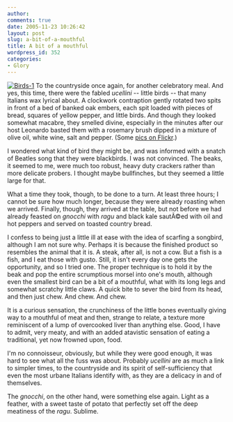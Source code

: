 ```yaml
---
author:
comments: true
date: 2005-11-23 10:26:42
layout: post
slug: a-bit-of-a-mouthful
title: A bit of a mouthful
wordpress_id: 352
categories:
- Glory
---
```


[![Birds-1](http://jeremycherfas.net/wp/wp-content/Birds-1-tm.jpg)](http://jeremycherfas.net/wp/wp-content/Birds-1.jpg) To the countryside once again, for another celebratory meal. And yes, this time, there were the fabled _ucellini_ -- little birds -- that many Italians wax lyrical about. A clockwork contraption gently rotated two spits in front of a bed of banked oak embers, each spit loaded with pieces of bread, squares of yellow pepper, and little birds. And though they looked somewhat macabre, they smelled divine, especially in the minutes after our host Leonardo basted them with a rosemary brush dipped in a mixture of olive oil, white wine, salt and pepper. (Some [pics on Flickr](http://www.flickr.com/photos/73529121@N00/tags/ucellini/).)

I wondered what kind of bird they might be, and was informed with a snatch of Beatles song that they were blackbirds. I was not convinced. The beaks, it seemed to me, were much too robust, heavy duty crackers rather than more delicate probers. I thought maybe bullfinches, but they seemed a little large for that.

What a time they took, though, to be done to a turn. At least three hours; I cannot be sure how much longer, because they were already roasting when we arrived. Finally, though, they arrived at the table, but not before we had already feasted on _gnocchi_ with _ragu_ and black kale sautÃ©ed with oil and hot peppers and served on toasted country bread.

I confess to being just a little ill at ease with the idea of scarfing a songbird, although I am not sure why. Perhaps it is because the finished product so resembles the animal that it is. A steak, after all, is not a cow. But a fish is a fish, and I eat those with gusto. Still, it isn't every day one gets the opportunity, and so I tried one. The proper technique is to hold it by the beak and pop the entire scrumptious morsel into one's mouth, although even the smallest bird can be a bit of a mouthful, what with its long legs and somewhat scratchy little claws. A quick bite to sever the bird from its head, and then just chew. And chew. And chew.

It is a curious sensation, the crunchiness of the little bones eventually giving way to a mouthful of meat and then, strange to relate, a texture more reminiscent of a lump of overcooked liver than anything else. Good, I have to admit, very meaty, and with an added atavistic sensation of eating a traditional, yet now frowned upon, food.

I'm no connoisseur, obviously, but while they were good enough, it was hard to see what all the fuss was about. Probably _ucellini_ are as much a link to simpler times, to the countryside and its spirit of self-sufficiency that even the most urbane Italians identify with, as they are a delicacy in and of themselves.

The _gnocchi_, on the other hand, were something else again. Light as a feather, with a sweet taste of potato that perfectly set off the deep meatiness of the _ragu_. Sublime.
